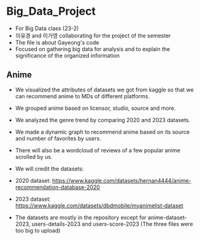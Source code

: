 # Big_Data_Project
- For Big Data class (23-2)
- 이유경 and 이가영 collaborating for the project of the semester
- The file is about Gayeong's code
- Focused on gathering big data for analysis and to explain the significance of the organized information

## Anime
- We visualized the attributes of datasets we got from kaggle so that we can recommend anime to MDs of different platforms.
- We grouped anime based on licensor, studio, source and more.
- We analyzed the genre trend by comparing 2020 and 2023 datasets.
- We made a dynamic graph to recommend anime based on its source and number of favorites by users.
- There will also be a wordcloud of reviews of a few popular anime scrolled by us.

- We will credit the datasets:
- 2020 dataset:  https://www.kaggle.com/datasets/hernan4444/anime-recommendation-database-2020
- 2023 dataset:  https://www.kaggle.com/datasets/dbdmobile/myanimelist-dataset
- The datasets are mostly in the repository except for anime-dataset-2023, users-details-2023 and users-score-2023 (The three files were too big to upload)
